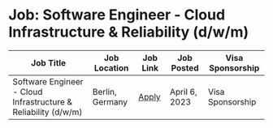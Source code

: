 # Job: Software Engineer - Cloud Infrastructure & Reliability (d/w/m)

| Job Title | Job Location | Job Link | Job Posted | Visa Sponsorship |
| --- | --- | --- | --- | --- |
| Software Engineer - Cloud Infrastructure & Reliability (d/w/m) | Berlin, Germany | [Apply](https://www.scout24.com/en/career/jobs/engineering/software-engineer-cloud-infrastructure-reliability-d-w-m-4974203) | April 6, 2023 | Visa Sponsorship |

